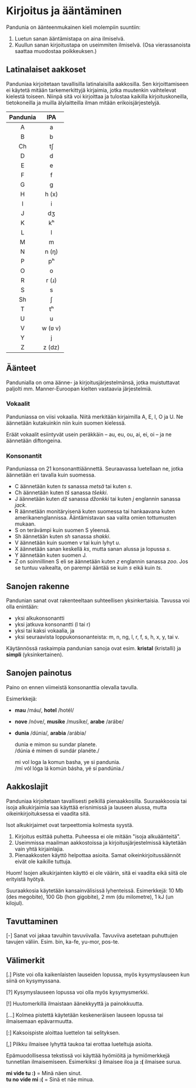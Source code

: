 # Kirjoitus ja ääntäminen

Pandunia on äänteenmukainen kieli molempiin suuntiin:

1. Luetun sanan ääntämistapa on aina ilmiselvä.
2. Kuullun sanan kirjoitustapa on useimmiten ilmiselvä.
   (Osa vierassanoista saattaa muodostaa poikkeuksen.)

## Latinalaiset aakkoset

Panduniaa kirjoitetaan tavallisilla latinalaisilla aakkosilla.
Sen kirjoittamiseen ei käytetä mitään tarkemerkittyjä kirjaimia, jotka muutenkin vaihtelevat kielestä toiseen.
Niinpä sitä voi kirjoittaa ja tulostaa kaikilla kirjoituskoneilla, tietokoneilla ja muilla älylaitteilla ilman mitään erikoisjärjestelyjä.

| Pandunia | IPA    |
|:--------:|:------:|
| A        | a      |
| B        | b      |
| Ch       | tʃ     |
| D        | d      |
| E        | e      |
| F        | f      |
| G        | g      |
| H        | h (x)  |
| I        | i      |
| J        | dʒ     |
| K        | kʰ     |
| L        | l      |
| M        | m      |
| N        | n (ŋ)  |
| P        | pʰ     |
| O        | o      |
| R        | r (ɹ)  |
| S        | s      |
| Sh       | ʃ      |
| T        | tʰ     |
| U        | u      |
| V        | w (ʋ v) |
| Y        | j      |
| Z        | z (dz) |

## Äänteet

Pandunialla on oma äänne- ja kirjoitusjärjestelmänsä,
jotka muistuttavat paljolti mm. Manner-Euroopan kielten vastaavia järjestelmiä.

### Vokaalit

Panduniassa on viisi vokaalia.
Niitä merkitään kirjaimilla A, E, I, O ja U.
Ne äännetään kutakuinkin niin kuin suomen kielessä.

Eräät vokaalit esiintyvät usein peräkkäin
– au, eu, ou, ai, ei, oi –
ja ne äännetään diftongeina.

### Konsonantit

Panduniassa on 21 konsonanttiäännettä.
Seuraavassa luetellaan ne, jotka äännetään eri tavalla kuin suomessa.

- C äännetään kuten _ts_ sanassa _metsä_ tai kuten _s_.
- Ch äännetään kuten _tš_ sanassa _tšekki_.
- J äännetään kuten _dž_ sanassa _džonkki_ tai kuten _j_ englannin sanassa _jack_.
- R äännetään monitäryisenä kuten suomessa tai hankaavana kuten amerikanenglannissa.
  Ääntämistavan saa valita omien tottumusten mukaan.
- S on terävämpi kuin suomen S yleensä.
- Sh äännetään kuten _sh_ sanassa _shakki_.
- V äännetään kuin suomen _v_ tai kuin lyhyt _u_.
- X äännetään sanan keskellä _ks_, mutta sanan alussa ja lopussa _s_.
- Y äännetään kuten suomen J.
- Z on soinnillinen S eli se äännetään kuten _z_ englannin sanassa _zoo_.
  Jos se tuntuu vaikealta, on parempi ääntää se kuin _s_ eikä kuin _ts_.


## Sanojen rakenne

Pandunian sanat ovat rakenteeltaan suhteellisen yksinkertaisia.
Tavussa voi olla enintään:

- yksi alkukonsonantti
- yksi jatkuva konsonantti (l tai r)
- yksi tai kaksi vokaalia, ja
- yksi seuraavista loppukonsonanteista: m, n, ng, l, r, f, s, h, x, y, tai v.

Käytännössä raskaimpia pandunian sanoja ovat esim. **kristal** (kristalli) ja **simpli** (yksinkertainen).


## Sanojen painotus

Paino on ennen viimeistä konsonanttia olevalla tavulla.

Esimerkkejä:

- **mau** /máu/, **hotel** /hotél/
- **nove** /nóve/, **musike** /musíke/, **arabe** /arábe/
- **dunia** /dúnia/, **arabia** /arábia/

     dunia e mimon su sundar planete.  
    /dúnia é mímen di sundár planéte./

     mi vol loga la komun basha, ye si pandunia.  
    /mí vól lóga lá komún básha, yé sí pandúnia./


## Aakkoslajit

Panduniaa kirjoitetaan tavallisesti pelkillä pienaakkosilla. Suuraakkoosia tai isoja alkukirjaimia saa käyttää erisnimissä ja lauseen alussa, mutta oikeinkirjoituksessa ei vaadita sitä.

Isot alkukirjaimet ovat tarpeettomia kolmesta syystä.

1. Kirjoitus esittää puhetta. Puheessa ei ole mitään "isoja alkuäänteitä".
2. Useimmissa maailman aakkostoissa ja kirjoitusjärjestelmissä käytetään vain yhtä kirjainlajia.
3. Pienaakkosten käyttö helpottaa asioita. Samat oikeinkirjoitussäännöt eivät ole kaikille tuttuja.

Huom! Isojen alkukirjainten käyttö ei ole väärin, sitä ei vaadita eikä siitä ole erityistä hyötyä.

Suuraakkosia käytetään kansainvälisissä lyhenteissä. Esimerkkejä: 10 Mb (des megobite), 100 Gb (hon gigobite), 2 mm (du milometre), 1 kJ (un kilojul).


## Tavuttaminen

[-] Sanat voi jakaa tavuihin tavuviivalla. Tavuviiva asetetaan puhuttujen tavujen väliin.
Esim. bin, ka-fe, yu-mor, pos-te.


## Välimerkit

[.] Piste voi olla kaikenlaisten lauseiden lopussa, myös kysymyslauseen kun siinä on kysymyssana.

[?] Kysymyslauseen lopussa voi olla myös kysymysmerkki.

[!] Huutomerkillä ilmaistaan äänekkyyttä ja painokkuutta.

[...] Kolmea pistettä käytetään keskeneräisen lauseen lopussa tai ilmaisemaan epävarmuutta.

[:] Kaksoispiste aloittaa luettelon tai selityksen.

[,] Pilkku ilmaisee lyhyttä taukoa tai erottaa lueteltuja asioita.

Epämuodollisessa tekstissä voi käyttää hyömiöitä ja hymiömerkkejä tunnetilan ilmaisemiseen. Esimerkiksi **:)** ilmaisee iloa ja **:(** ilmaisee surua.

**mi vide tu :)**
= Minä näen sinut.  
**tu no vide mi :(**
= Sinä et näe minua.

